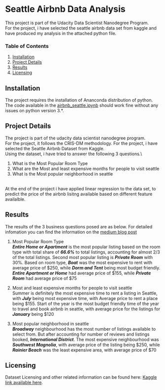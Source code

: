 # Seattle Airbnb Data Analysis

This project is part of the Udacity Data Scientist Nanodegree Program.\
For the project, i have selected the seattle airbnb data set from kaggle and have produced my analysis in the attached python file.

### Table of Contents
1. [Installation](#installation)
2. [Project Details](#project-details)
3. [Results](#results)
4. [Licensing](#licensing)

## Installation
The project requires the installation of Ananconda distribution of python. The code available in the [airbnb_seattle.ipynb](https://github.com/shagangrewal/Seattle_Airbnb_DataAnalysis/blob/master/airbnb_seattle.ipynb) should work fine without any issues on python version 3.*.
 
## Project Details
The project is part of the udacity data scientist nanodegree program.\
For the project, it follows the CRIS-DM methodology. For the project, i have selected the Seattle Airbnb Dataset from Kaggle.\
Using the dataset, i have tried to answer the following 3 questions.\
1)	What is the Most Popular Room Type
2)	What are the Most and least expensive months for people to visit seattle
3)	What is the Most popular neighborhood in seattle

\
At the end of the project i have applied linear regression to the data set, to predict the price of the airbnb lisitng  available based on different feature availalble.

## Results
The results of the 3 business questions posed are as below. For detailed infomation you can find the information on the [medium blog post]()
1)	Most Popular Room Type\
***Entire Home or Apartment*** is the most popular listing based on the room type with total share of ***66.6%*** to total listings, accounting for almost 2/3 of the total listings. Second most popular listing is ***Private Room*** with 30%. Based on room type, ***Boat*** was the most expensive to rent with average price of $250, while ***Dorm and Tent*** being most budget friendly. ***Entire Apartment or Home*** had average price of $155, while ***Private Room*** had average price of $75

2)	Most and least expensive months for people to visit seattle\
Summer is definitely the most expensive time to rent a listing in Seattle, with ***July*** being most expensive time, with Average price to rent a place being $155. Start of the year is the most budget friendly time of the year to travel and book airbnb in seattle, with average price for the listings for ***January*** being $120

3)	Most popular neighborhood in seattle\
***Broadway*** neighbourhood has the most number of listings available to select from. But after accounting for number of reviews and listings booked, ***International District***. The most expensive neighbourhood was ***Southwest Magnolia***, with average price of the listing being $250, while ***Rainier Beach*** was the least expensive area, with average price of $70

## Licensing 
Dataset Licensing and other related information can be found here: [Kaggle link available here](https://www.kaggle.com/airbnb/seattle/data).
